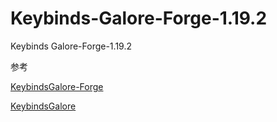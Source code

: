 # Keybinds-Galore-Forge-1.19.2
Keybinds Galore-Forge-1.19.2

参考

[KeybindsGalore-Forge](https://github.com/aedbia/KeybindsGalore-Forge)

[KeybindsGalore](https://github.com/CaelTheColher/KeybindsGalore)
